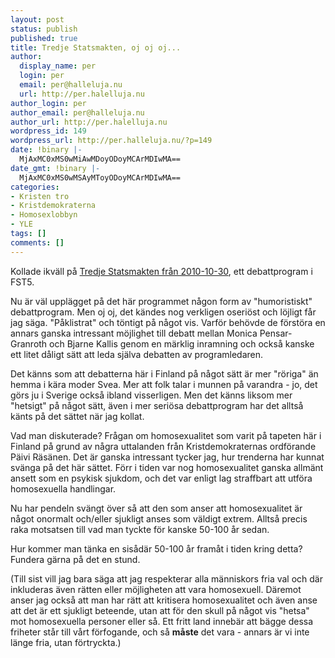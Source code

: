 ```yaml
---
layout: post
status: publish
published: true
title: Tredje Statsmakten, oj oj oj...
author:
  display_name: per
  login: per
  email: per@halleluja.nu
  url: http://per.halelluja.nu
author_login: per
author_email: per@halleluja.nu
author_url: http://per.halelluja.nu
wordpress_id: 149
wordpress_url: http://per.halleluja.nu/?p=149
date: !binary |-
  MjAxMC0xMS0wMiAwMDoyODoyMCArMDIwMA==
date_gmt: !binary |-
  MjAxMC0xMS0wMSAyMToyODoyMCArMDIwMA==
categories:
- Kristen tro
- Kristdemokraterna
- Homosexlobbyn
- YLE
tags: []
comments: []
---
```

<p>Kollade ikväll på <a href="http://arenan.yle.fi/video/1404451">Tredje Statsmakten från 2010-10-30</a>, ett debattprogram i FST5.</p>
<p>Nu är väl upplägget på det här programmet någon form av "humoristiskt" debattprogram. Men oj oj, det kändes nog verkligen oseriöst och löjligt får jag säga. "Påklistrat" och töntigt på något vis. Varför behövde de förstöra en annars ganska intressant möjlighet till debatt mellan Monica Pensar-Granroth och Bjarne Kallis genom en märklig inramning och också kanske ett litet dåligt sätt att leda själva debatten av programledaren.</p>
<p>Det känns som att debatterna här i Finland på något sätt är mer "röriga" än hemma i kära moder Svea. Mer att folk talar i munnen på varandra - jo, det görs ju i Sverige också ibland visserligen. Men det känns liksom mer "hetsigt" på något sätt, även i mer seriösa debattprogram har det alltså känts på det sättet när jag kollat.</p>
<p>Vad man diskuterade? Frågan om homosexualitet som varit på tapeten här i Finland på grund av några uttalanden från Kristdemokraternas ordförande Päivi Räsänen. Det är ganska intressant tycker jag, hur trenderna har kunnat svänga på det här sättet. Förr i tiden var nog homosexualitet ganska allmänt ansett som en psykisk sjukdom, och det var enligt lag straffbart att utföra homosexuella handlingar.</p>
<p>Nu har pendeln svängt över så att den som anser att homosexualitet är något onormalt och/eller sjukligt anses som väldigt extrem. Alltså precis raka motsatsen till vad man tyckte för kanske 50-100 år sedan.</p>
<p>Hur kommer man tänka en sisådär 50-100 år framåt i tiden kring detta? Fundera gärna på det en stund.</p>
<p>(Till sist vill jag bara säga att jag respekterar alla människors fria val och där inkluderas även rätten eller möjligheten att vara homosexuell. Däremot anser jag också att man har rätt att kritisera homosexualitet och även anse att det är ett sjukligt beteende, utan att för den skull på något vis "hetsa" mot homosexuella personer eller så. Ett fritt land innebär att bägge dessa friheter står till vårt förfogande, och så <strong>måste</strong> det vara - annars är vi inte länge fria, utan förtryckta.)</p>
